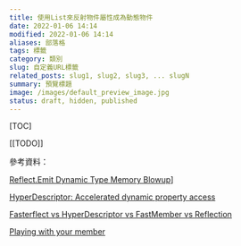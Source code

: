 ```yaml
---
title: 使用List來反射物件屬性成為動態物件
date: 2022-01-06 14:14
modified: 2022-01-06 14:14
aliases: 部落格 
tags: 標籤
category: 類別
slug: 自定義URL標籤
related_posts: slug1, slug2, slug3, ... slugN
summary: 預覽標題
image: /images/default_preview_image.jpg
status: draft, hidden, published
---
```


[TOC]


[[TODO]]




參考資料：

[Reflect.Emit Dynamic Type Memory Blowup](https://coderedirect.com/questions/338198/reflect-emit-dynamic-type-memory-blowup)]

[HyperDescriptor: Accelerated dynamic property access](https://www.codeproject.com/Articles/18450/HyperDescriptor-Accelerated-dynamic-property-acces)

[Fasterflect vs HyperDescriptor vs FastMember vs Reflection](https://theburningmonk.com/2015/08/fasterflect-vs-hyperdescriptor-vs-fastmember-vs-reflection/)

[Playing with your member](https://blog.marcgravell.com/2012/01/playing-with-your-member.html)